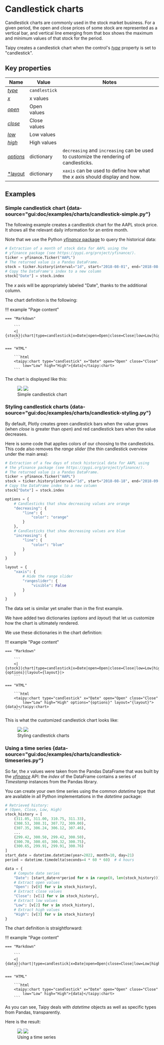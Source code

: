 # Candlestick charts

Candlestick charts are commonly used in the stock market business. For a given
period, the open and close prices of some stock are represented as a
vertical bar, and vertical line emerging from that box shows the maximum and minimum
values of that stock for the period.

Taipy creates a candlestick chart when the control's [*type*](../chart.md#p-type)
property is set to "candlestick".

## Key properties

| Name            | Value            | Notes   |
| --------------- | -------------------------- | ------------------ |
| [*type*](../chart.md#p-type)       | `candlestick`  |  |
| [*x*](../chart.md#p-x)             | x values       |  |
| [*open*](../chart.md#p-open)       | Open values    |  |
| [*close*](../chart.md#p-close)     | Close values   |  |
| [*low*](../chart.md#p-low)         | Low values     |  |
| [*high*](../chart.md#p-high)       | High values    |  |
| [*options*](../chart.md#p-options) | dictionary | `decreasing` and `increasing` can be used to customize the rendering of candlesticks.  |
| [*layout](../chart.md#p-layout)    | dictionary | `xaxis` can be used to define how what the *x* axis should display and how.  |

## Examples

### Simple candlestick chart {data-source="gui:doc/examples/charts/candlestick-simple.py"}

The following example creates a candlestick chart for the AAPL stock price. It shows all
the relevant daily information for an entire month.

Note that we use the Python [*yfinance* package](https://pypi.org/project/yfinance/)
to query the historical data:

```py
# Extraction of a month of stock data for AAPL using the
# yfinance package (see https://pypi.org/project/yfinance/).
ticker = yfinance.Ticker("AAPL")
# The returned value is a Pandas DataFrame.
stock = ticker.history(interval="1d", start="2018-08-01", end="2018-08-31")
# Copy the DataFrame's index to a new column
stock["Date"] = stock.index
```

The *x* axis will be appropriately labeled "Date", thanks to the additional
column.

The chart definition is the following:

!!! example "Page content"

    === "Markdown"

        ```
        <|{stock}|chart|type=candlestick|x=Date|open=Open|close=Close|low=Low|high=High|>
        ```
  
    === "HTML"

        ```html
        <taipy:chart type="candlestick" x="Date" open="Open" close="Close"
            low="Low" high="High">{data}</taipy:chart>
        ```

The chart is displayed like this:

<figure>
    <img src="../candlestick-simple-d.png" class="visible-dark" />
    <img src="../candlestick-simple-l.png" class="visible-light"/>
    <figcaption>Simple candlestick chart</figcaption>
</figure>

### Styling candlestick charts {data-source="gui:doc/examples/charts/candlestick-styling.py"}

By default, Plotly creates green candlestick bars when the value grows (when *close* is
greater than *open*) and red candlestick bars when the value decreases.<br/>

Here is some code that applies colors of our choosing to the candlesticks. This code
also removes the *range slider* (the thin candlestick overview under the main area):

```py
# Extraction of a few days of stock historical data for AAPL using
# the yfinance package (see https://pypi.org/project/yfinance/).
# The returned value is a Pandas DataFrame.
ticker = yfinance.Ticker("AAPL")
stock = ticker.history(interval="1d", start="2018-08-18", end="2018-09-10")
# Copy the DataFrame index to a new column
stock["Date"] = stock.index

options = {
    # Candlesticks that show decreasing values are orange
    "decreasing": {
        "line": {
            "color": "orange"
        }
    },
    # Candlesticks that show decreasing values are blue
    "increasing": {
        "line": {
            "color": "blue"
        }
    }
}

layout = {
    "xaxis": {
        # Hide the range slider
        "rangeslider": {
            "visible": False
        }
    }
}
```

The data set is similar yet smaller than in the first example.

We have added two dictionaries (*options* and *layout*) that let us
customize how the chart is ultimately rendered.

We use these dictionaries in the chart definition:

!!! example "Page content"

    === "Markdown"

        ```
        <|{stock}|chart|type=candlestick|x=Date|open=Open|close=Close|low=Low|high=High|options={options}|layout={layout}|>
        ```
  
    === "HTML"

        ```html
        <taipy:chart type="candlestick" x="Date" open="Open" close="Close"
            low="Low" high="High" options="{options}" layout="{layout}">{data}</taipy:chart>
        ```

This is what the customized candlestick chart looks like:

<figure>
    <img src="../candlestick-styling-d.png" class="visible-dark" />
    <img src="../candlestick-styling-l.png" class="visible-light"/>
    <figcaption>Styling candlestick charts</figcaption>
</figure>

### Using a time series {data-source="gui:doc/examples/charts/candlestick-timeseries.py"}

So far, the *x* values were taken from the Pandas DataFrame that was built by the
[*yfinance*](https://pypi.org/project/yfinance/) API: the *index* of the DataFrame
contains a series of *Timestamp* instances from the Pandas library.

You can create your own time series using the common *datetime* type that are
available in all Python implementations in the *datetime* package:

```py
# Retrieved history:
# (Open, Close, Low, High)
stock_history = [
    (311.05, 311.00, 310.75, 311.33),
    (308.53, 308.31, 307.72, 309.00),
    (307.35, 306.24, 306.12, 307.46),
    ...
    (299.42, 300.50, 299.42, 300.50),
    (300.70, 300.65, 300.32, 300.75),
    (300.65, 299.91, 299.91, 300.76)
]
start_date = datetime.datetime(year=2022, month=10, day=21)
period = datetime.timedelta(seconds=4 * 60 * 60)  # 4 hours

data = {
    # Compute date series
    "Date": [start_date+n*period for n in range(0, len(stock_history))],
    # Extract open values
    "Open": [v[0] for v in stock_history],
    # Extract close values
    "Close": [v[1] for v in stock_history],
    # Extract low values
    "Low": [v[2] for v in stock_history],
    # Extract high values
    "High": [v[3] for v in stock_history]
}
```

The chart definition is straightforward:

!!! example "Page content"

    === "Markdown"

        ```
        <|{data}|chart|type=candlestick|x=Date|open=Open|close=Close|low=Low|high=High|>
        ```
  
    === "HTML"

        ```html
        <taipy:chart type="candlestick" x="Date" open="Open" close="Close"
            low="Low" high="High">{data}</taipy:chart>
        ```
As you can see, Taipy deals with *datetime* objects as well as specific
types from Pandas, transparently.

Here is the result:

<figure>
    <img src="../candlestick-timeseries-d.png" class="visible-dark" />
    <img src="../candlestick-timeseries-l.png" class="visible-light"/>
    <figcaption>Using a time series</figcaption>
</figure>
